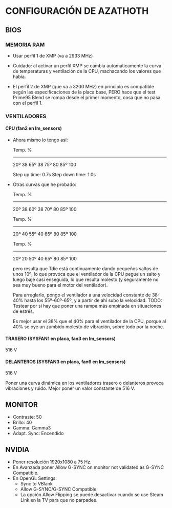 # CONFIGURACIÓN DE AZATHOTH

## BIOS

### MEMORIA RAM

- Usar perfil 1 de XMP (va a 2933 MHz)

- Cuidado: al activar un perfil XMP se cambia automáticamente la curva de
  temperaturas y ventilación de la CPU, machacando los valores que había.

- El perfil 2 de XMP (que va a 3200 MHz) en principio es compatible según las
  especificaciones de la placa base, PERO hace que el test Prime95 Blend se
  rompa desde el primer momento, cosa que no pasa con el perfil 1.

### VENTILADORES

#### CPU (fan2 en lm_sensors)

- Ahora mismo lo tengo así:

    Temp.    %
    ------ -----
     20º     38
     65º     38
     75º     80
     85º    100

    Step up time: 0.7s
    Step down time: 1.0s

- Otras curvas que he probado:

    Temp.    %
    ------ -----
     20º     38
     60º     38
     70º     80
     85º    100

    Temp.    %
    ------ -----
     20º     40
     55º     40
     65º     80
     85º    100

    Temp.    %
    ------ -----
     20º     20
     50º     40
     65º     80
     85º    100

  pero resulta que Tdie está continuamente dando pequeños saltos de unos 10º,
  lo que provoca que el ventilador de la CPU pegue un salto y luego baje casi
  enseguida, lo que resulta molesto (y seguramente no sea muy bueno para el
  motor del ventilador).

  Para arreglarlo, pongo el ventilador a una velocidad constante de 38-40%
  hasta los 55º-60º-65º, y a partir de ahí subo la velocidad. TODO: Testear por
  si hay que poner una rampa más empinada en situaciones de estrés.

  Es mejor usar el 38% que el 40% para el ventilador de la CPU, porque al 40%
  se oye un zumbido molesto de vibración, sobre todo por la noche.

#### TRASERO (SYSFAN1 en placa, fan3 en lm_sensors)

516 V

#### DELANTEROS (SYSFAN3 en placa, fan6 en lm_sensors)

516 V

Poner una curva dinámica en los ventiladores trasero o delanteros provoca
vibraciones y ruido. Mejor poner un valor constante de 516 V.

## MONITOR

- Contraste: 50
- Brillo: 40
- Gamma: Gamma3
- Adapt. Sync: Encendido

## NVIDIA

- Poner resolución 1920x1080 a 75 Hz.
- En Avanzada poner Allow G-SYNC on monitor not validated as G-SYNC Compatible.
- En OpenGL Settings:
  - Sync to VBlank
  - Allow G-SYNC/G-SYNC Compatible
  - La opción Allow Flipping se puede desactivar cuando se use Steam Link en la
    TV para que no parpadee.
